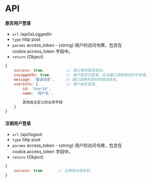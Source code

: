 # API

#### 是否用户登录
- `url` /api/isLoggedIn
- `type` http post
- `params` access_token - {string} 用户的访问令牌，包含在 cookie.access_token 字段中。
- `return` {Object}

```javascript
{
    success: true,          // 接口请求是否成功。
    isLoggedIn: true,       // 用户是否已登录，仅当接口调用成功时才有值。
    message: '错误消息',     // 接口调用失败时的错误消息。
    userInfo: {             // 用户相关信息。
        id: 'UserId',
        name: '用户名',
        ...
        其他自主定义的业务字段
    }
}
```

#### 注销用户登录
- `url` /api/logout
- `type` http post
- `params` access_token - {string} 用户的访问令牌，包含在 cookie.access_token 字段中。
- `return` {Object} 

```javascript
{
    success: true       // 注销成功或失败。
}
```